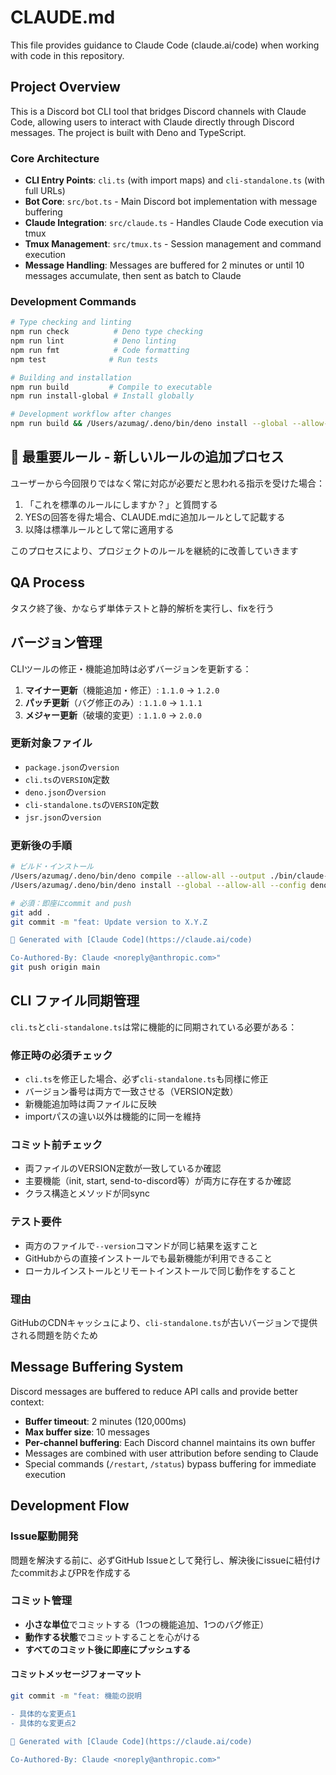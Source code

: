 # CLAUDE.md

This file provides guidance to Claude Code (claude.ai/code) when working with code in this repository.

## Project Overview

This is a Discord bot CLI tool that bridges Discord channels with Claude Code, allowing users to interact with Claude directly through Discord messages. The project is built with Deno and TypeScript.

### Core Architecture

- **CLI Entry Points**: `cli.ts` (with import maps) and `cli-standalone.ts` (with full URLs)
- **Bot Core**: `src/bot.ts` - Main Discord bot implementation with message buffering
- **Claude Integration**: `src/claude.ts` - Handles Claude Code execution via tmux
- **Tmux Management**: `src/tmux.ts` - Session management and command execution
- **Message Handling**: Messages are buffered for 2 minutes or until 10 messages accumulate, then sent as batch to Claude

### Development Commands

```bash
# Type checking and linting
npm run check          # Deno type checking
npm run lint           # Deno linting
npm run fmt            # Code formatting
npm test              # Run tests

# Building and installation
npm run build         # Compile to executable
npm run install-global # Install globally

# Development workflow after changes
npm run build && /Users/azumag/.deno/bin/deno install --global --allow-all --config deno.json -f -n claude-discord-bot cli.ts
```

## 🔨 最重要ルール - 新しいルールの追加プロセス

ユーザーから今回限りではなく常に対応が必要だと思われる指示を受けた場合：

1. 「これを標準のルールにしますか？」と質問する
2. YESの回答を得た場合、CLAUDE.mdに追加ルールとして記載する
3. 以降は標準ルールとして常に適用する

このプロセスにより、プロジェクトのルールを継続的に改善していきます

## QA Process

タスク終了後、かならず単体テストと静的解析を実行し、fixを行う

## バージョン管理

CLIツールの修正・機能追加時は必ずバージョンを更新する：

1. **マイナー更新**（機能追加・修正）: `1.1.0` → `1.2.0`
2. **パッチ更新**（バグ修正のみ）: `1.1.0` → `1.1.1`
3. **メジャー更新**（破壊的変更）: `1.1.0` → `2.0.0`

### 更新対象ファイル

- `package.json`の`version`
- `cli.ts`の`VERSION`定数
- `deno.json`の`version`
- `cli-standalone.ts`の`VERSION`定数
- `jsr.json`の`version`

### 更新後の手順

```bash
# ビルド・インストール
/Users/azumag/.deno/bin/deno compile --allow-all --output ./bin/claude-discord-bot cli.ts
/Users/azumag/.deno/bin/deno install --global --allow-all --config deno.json -f -n claude-discord-bot cli.ts

# 必須：即座にcommit and push
git add .
git commit -m "feat: Update version to X.Y.Z

🤖 Generated with [Claude Code](https://claude.ai/code)

Co-Authored-By: Claude <noreply@anthropic.com>"
git push origin main
```

## CLI ファイル同期管理

`cli.ts`と`cli-standalone.ts`は常に機能的に同期されている必要がある：

### 修正時の必須チェック

- `cli.ts`を修正した場合、必ず`cli-standalone.ts`も同様に修正
- バージョン番号は両方で一致させる（VERSION定数）
- 新機能追加時は両ファイルに反映
- importパスの違い以外は機能的に同一を維持

### コミット前チェック

- 両ファイルのVERSION定数が一致しているか確認
- 主要機能（init, start, send-to-discord等）が両方に存在するか確認
- クラス構造とメソッドが同sync

### テスト要件

- 両方のファイルで`--version`コマンドが同じ結果を返すこと
- GitHubからの直接インストールでも最新機能が利用できること
- ローカルインストールとリモートインストールで同じ動作をすること

### 理由

GitHubのCDNキャッシュにより、`cli-standalone.ts`が古いバージョンで提供される問題を防ぐため

## Message Buffering System

Discord messages are buffered to reduce API calls and provide better context:

- **Buffer timeout**: 2 minutes (120,000ms)
- **Max buffer size**: 10 messages
- **Per-channel buffering**: Each Discord channel maintains its own buffer
- Messages are combined with user attribution before sending to Claude
- Special commands (`/restart`, `/status`) bypass buffering for immediate execution

## Development Flow

### Issue駆動開発

問題を解決する前に、必ずGitHub Issueとして発行し、解決後にissueに紐付けたcommitおよびPRを作成する

### コミット管理

- **小さな単位**でコミットする（1つの機能追加、1つのバグ修正）
- **動作する状態**でコミットすることを心がける
- **すべてのコミット後に即座にプッシュする**

#### コミットメッセージフォーマット

```bash
git commit -m "feat: 機能の説明

- 具体的な変更点1
- 具体的な変更点2

🤖 Generated with [Claude Code](https://claude.ai/code)

Co-Authored-By: Claude <noreply@anthropic.com>"
```